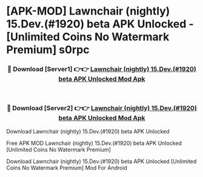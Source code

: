 # [APK-MOD] Lawnchair (nightly) 15.Dev.(#1920) beta APK Unlocked - [Unlimited Coins No Watermark Premium] s0rpc



<div align="center">
<h3>🔴 Download [Server1] 👉👉 <a href="https://momento.my/?title=Lawnchair_(nightly)_15.Dev.(#1920)_beta_APK_Unlocked">Lawnchair (nightly) 15.Dev.(#1920) beta APK Unlocked Mod Apk</a></h3><br>

<h3>🔴 Download [Server2] 👉👉 <a href="https://momento.my/?title=Lawnchair_(nightly)_15.Dev.(#1920)_beta_APK_Unlocked">Lawnchair (nightly) 15.Dev.(#1920) beta APK Unlocked Mod Apk</a></h3>
</div>



Download Lawnchair (nightly) 15.Dev.(#1920) beta APK Unlocked 

Free APK MOD Lawnchair (nightly) 15.Dev.(#1920) beta APK Unlocked [Unlimited Coins No Watermark Premium]

Download Lawnchair (nightly) 15.Dev.(#1920) beta APK Unlocked [Unlimited Coins No Watermark Premium] Mod For Android
